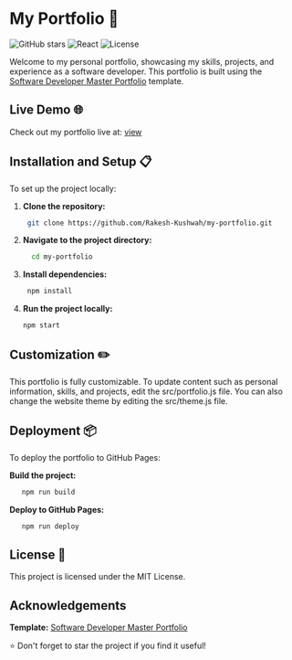 # My Portfolio 🚀

![GitHub stars](https://img.shields.io/github/stars/Rakesh-Kushwah/my-portfolio?style=social)
![React](https://img.shields.io/badge/react-20242F?logo=react) ![License](https://img.shields.io/github/license/ashutosh1919/masterPortfolio.svg)

Welcome to my personal portfolio, showcasing my skills, projects, and experience as a software developer. This portfolio is built using the [Software Developer Master Portfolio](https://github.com/ashutosh1919/masterPortfolio) template.

## Live Demo 🌐

Check out my portfolio live at: [view](https://Rakesh-kushwah.github.io/my-portfolio/)

## Installation and Setup 📋

To set up the project locally:

1. **Clone the repository:**
   ```bash
    git clone https://github.com/Rakesh-Kushwah/my-portfolio.git
   ```
2. **Navigate to the project directory:**
   ```bash
     cd my-portfolio
   ```
3. **Install dependencies:**
   ```bash
    npm install
   ```
4. **Run the project locally:**
   ```bash
   npm start
   ```

## Customization ✏️

This portfolio is fully customizable. To update content such as personal information, skills, and projects, edit the src/portfolio.js file. You can also change the website theme by editing the src/theme.js file.

## Deployment 📦

To deploy the portfolio to GitHub Pages:

**Build the project:**

```bash
   npm run build
```

**Deploy to GitHub Pages:**

```bash
   npm run deploy
```

## License 📄

This project is licensed under the MIT License.

## Acknowledgements

**Template:** [Software Developer Master Portfolio](https://github.com/ashutosh1919/masterPortfolio)

⭐ Don't forget to star the project if you find it useful!
